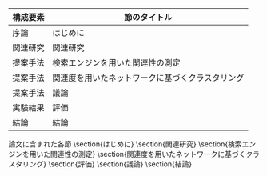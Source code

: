 構成要素 | 節のタイトル
 --- | --- 
序論 | はじめに
関連研究 | 関連研究
提案手法 | 検索エンジンを用いた関連性の測定
提案手法 | 関連度を用いたネットワークに基づくクラスタリング
提案手法 | 議論
実験結果 | 評価
結論 | 結論

論文に含まれた各節
\section{はじめに}
\section{関連研究}
\section{検索エンジンを用いた関連性の測定}
\section{関連度を用いたネットワークに基づくクラスタリング}
\section{評価} 
\section{議論}
\section{結論}
